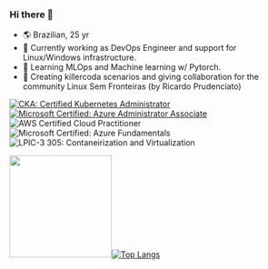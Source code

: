 ### Hi there 👋

- :earth_americas: Brazilian, 25 yr
- 🔭 Currently working as DevOps Engineer and support for Linux/Windows infrastructure.
- 🤖 Learning MLOps and Machine learning w/ Pytorch.
- 👯 Creating killercoda scenarios and giving collaboration for the community Linux Sem Fronteiras (by Ricardo Prudenciato)


[![CKA: Certified Kubernetes Administrator](https://images.credly.com/size/110x110/images/8b8ed108-e77d-4396-ac59-2504583b9d54/cka_from_cncfsite__281_29.png)](http://www.credly.com/badges/694010a5-97a4-4d9a-ad30-e7814a55213f "CKA: Certified Kubernetes Administrator")
[![Microsoft Certified: Azure Administrator Associate](https://images.credly.com/size/110x110/images/336eebfc-0ac3-4553-9a67-b402f491f185/azure-administrator-associate-600x600.png)](http://www.credly.com/badges/011ae5f9-27c6-41a7-a57b-77ee5c09b968 "Microsoft Certified: Azure Administrator Associate")
![AWS Certified Cloud Practitioner](https://images.credly.com/size/110x100/images/00634f82-b07f-4bbd-a6bb-53de397fc3a6/image.png)
![Microsoft Certified: Azure Fundamentals](https://images.credly.com/size/110x110/images/be8fcaeb-c769-4858-b567-ffaaa73ce8cf/image.png)
![LPIC-3 305: Contaneirization and Virtualization](https://images.credly.com/size/110x110/images/f2ccbfb3-2440-4bf3-bd71-46c5c473ecfd/blob)


<img height="180em" src="https://github-readme-stats.vercel.app/api?username=DaviAraujoCC&show_icons=true&hide_border=true&&count_private=true&include_all_commits=true" />[![Top Langs](https://github-readme-stats.vercel.app/api/top-langs/?username=DaviAraujoCC&layout=compact)](https://github.com/anuraghazra/github-readme-stats)



